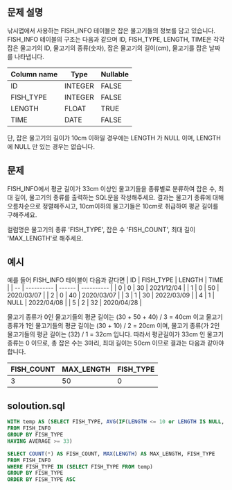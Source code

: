 ## 문제 설명
낚시앱에서 사용하는 FISH_INFO 테이블은 잡은 물고기들의 정보를 담고 있습니다. FISH_INFO 테이블의 구조는 다음과 같으며 ID, FISH_TYPE, LENGTH, TIME은 각각 잡은 물고기의 ID, 물고기의 종류(숫자), 잡은 물고기의 길이(cm), 물고기를 잡은 날짜를 나타냅니다.

| Column name | Type    | Nullable |
| ----------- | ------- | -------- |
| ID          | INTEGER | FALSE    |
| FISH\_TYPE  | INTEGER | FALSE    |
| LENGTH      | FLOAT   | TRUE     |
| TIME        | DATE    | FALSE    |

단, 잡은 물고기의 길이가 10cm 이하일 경우에는 LENGTH 가 NULL 이며, LENGTH 에 NULL 만 있는 경우는 없습니다.

## 문제
FISH_INFO에서 평균 길이가 33cm 이상인 물고기들을 종류별로 분류하여 잡은 수, 최대 길이, 물고기의 종류를 출력하는 SQL문을 작성해주세요. 결과는 물고기 종류에 대해 오름차순으로 정렬해주시고, 10cm이하의 물고기들은 10cm로 취급하여 평균 길이를 구해주세요.

컬럼명은 물고기의 종류 'FISH_TYPE', 잡은 수 'FISH_COUNT', 최대 길이 'MAX_LENGTH'로 해주세요.

## 예시
예를 들어 FISH_INFO 테이블이 다음과 같다면
| ID | FISH\_TYPE | LENGTH | TIME       |
| -- | ---------- | ------ | ---------- |
| 0  | 0          | 30     | 2021/12/04 |
| 1  | 0          | 50     | 2020/03/07 |
| 2  | 0          | 40     | 2020/03/07 |
| 3  | 1          | 30     | 2022/03/09 |
| 4  | 1          | NULL   | 2022/04/08 |
| 5  | 2          | 32     | 2020/04/28 |

물고기 종류가 0인 물고기들의 평균 길이는 (30 + 50 + 40) / 3 = 40cm 이고 물고기 종류가 1인 물고기들의 평균 길이는 (30 + 10) / 2 = 20cm 이며, 물고기 종류(가 2인 물고기들의 평균 길이는 (32) / 1 = 32cm 입니다. 따라서 평균길이가 33cm 인 물고기 종류는 0 이므로, 총 잡은 수는 3마리, 최대 길이는 50cm 이므로 결과는 다음과 같아야 합니다.

| FISH\_COUNT | MAX\_LENGTH | FISH\_TYPE |
| ----------- | ----------- | ---------- |
| 3           | 50          | 0          |


## soloution.sql
``` sql
WITH temp AS (SELECT FISH_TYPE, AVG(IF(LENGTH <= 10 or LENGTH IS NULL, 10, LENGTH)) as AVERAGE
FROM FISH_INFO
GROUP BY FISH_TYPE
HAVING AVERAGE >= 33)

SELECT COUNT(*) AS FISH_COUNT, MAX(LENGTH) AS MAX_LENGTH, FISH_TYPE
FROM FISH_INFO 
WHERE FISH_TYPE IN (SELECT FISH_TYPE FROM temp)
GROUP BY FISH_TYPE
ORDER BY FISH_TYPE ASC
```